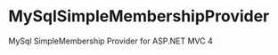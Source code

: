 MySqlSimpleMembershipProvider
=============================

MySql SimpleMembership Provider for ASP.NET MVC 4